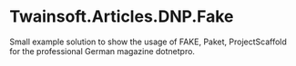 # Twainsoft.Articles.DNP.Fake

Small example solution to show the usage of FAKE, Paket, ProjectScaffold for the professional German magazine dotnetpro.